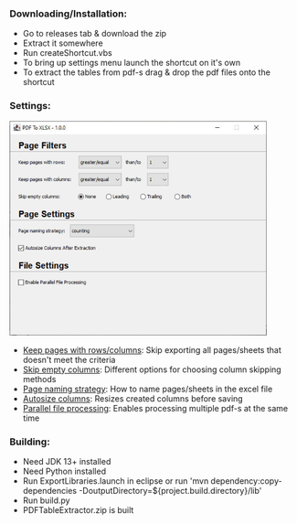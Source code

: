 ### Downloading/Installation:
 - Go to releases tab & download the zip
 - Extract it somewhere
 - Run createShortcut.vbs
 - To bring up settings menu launch the shortcut on it's own
 - To extract the tables from pdf-s drag & drop the pdf files onto the shortcut

### Settings:
 <img src = images/settings.jpg width = 450 height = 375/>
 
 - <ins>Keep pages with rows/columns</ins>: Skip exporting all pages/sheets that doesn't meet the criteria
 - <ins>Skip empty columns</ins>: Different options for choosing column skipping methods
 - <ins>Page naming strategy</ins>: How to name pages/sheets in the excel file
 - <ins>Autosize columns</ins>: Resizes created columns before saving
 - <ins>Parallel file processing</ins>: Enables processing multiple pdf-s at the same time

### Building:
 - Need JDK 13+ installed
 - Need Python installed
 - Run ExportLibraries.launch in eclipse or run 'mvn dependency:copy-dependencies -DoutputDirectory=${project.build.directory}/lib'
 - Run build.py
 - PDFTableExtractor.zip is built
